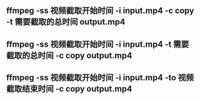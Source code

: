 ## ffmpeg -ss 视频截取开始时间 -i input.mp4  -c copy -t 需要截取的总时间 output.mp4

## ffmpeg -ss 视频截取开始时间 -i input.mp4 -t 需要截取的总时间 -c copy output.mp4



## ffmpeg -ss 视频截取开始时间 -i input.mp4 -to 视频截取结束时间 -c copy output.mp4
